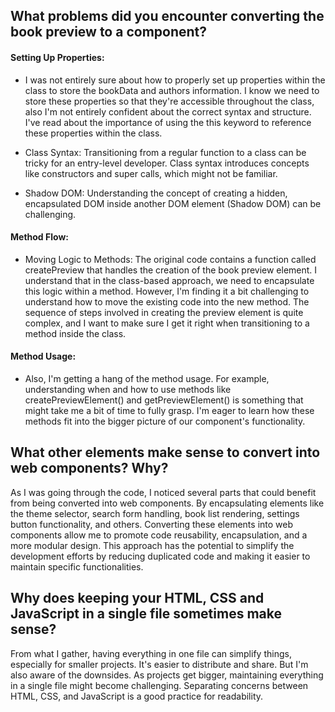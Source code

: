 ## What problems did you encounter converting the book preview to a component?

#### Setting Up Properties:

- I was not entirely sure about how to properly set up properties within the class to store the bookData and authors 
information. I know we need to store these properties so that they're accessible throughout the class, also I'm not entirely confident about the correct syntax and structure. I've read about the importance of using the this keyword to reference these properties within the class.

- Class Syntax: Transitioning from a regular function to a class can be tricky for an entry-level developer. Class syntax introduces concepts like constructors and super calls, which might not be familiar.

- Shadow DOM: Understanding the concept of creating a hidden, encapsulated DOM inside another DOM element (Shadow DOM) can be challenging.


#### Method Flow: 

- Moving Logic to Methods: The original code contains a function called createPreview that handles the creation of the book preview element. I understand that in the class-based approach, we need to encapsulate this logic within a method. However, I'm finding it a bit challenging to understand how to move the existing code into the new method. The sequence of steps involved in creating the preview element is quite complex, and I want to make sure I get it right when transitioning to a method inside the class.

#### Method Usage:

- Also, I'm getting a hang of the method usage. For example, understanding when and how to use methods like createPreviewElement() and getPreviewElement() is something that might take me a bit of time to fully grasp. 
I'm eager to learn how these methods fit into the bigger picture of our component's functionality.


## What other elements make sense to convert into web components? Why?

As I was going through the code, I noticed several parts that could benefit from being converted into web components. By 
encapsulating elements like the theme selector, search form handling, book list rendering, settings button functionality, 
and others. Converting these elements into web components allow me to promote code reusability, encapsulation, and a more modular design. This approach has the potential to simplify the development efforts by reducing duplicated code and making it easier to maintain specific functionalities.


## Why does keeping your HTML, CSS and JavaScript in a single file sometimes make sense?

From what I gather, having everything in one file can simplify things, especially for smaller projects. It's easier to distribute and share. But I'm also aware of the downsides. As projects get bigger, maintaining everything in a single file might become challenging. Separating concerns between HTML, CSS, and JavaScript is a good practice for readability.